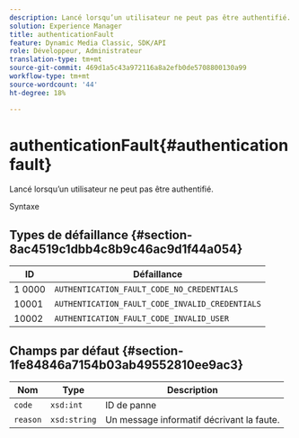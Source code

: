 ```yaml
---
description: Lancé lorsqu’un utilisateur ne peut pas être authentifié.
solution: Experience Manager
title: authenticationFault
feature: Dynamic Media Classic, SDK/API
role: Développeur, Administrateur
translation-type: tm+mt
source-git-commit: 469d1a5c43a972116a8a2efb0de5708800130a99
workflow-type: tm+mt
source-wordcount: '44'
ht-degree: 18%

---
```



# authenticationFault{#authenticationfault}

Lancé lorsqu’un utilisateur ne peut pas être authentifié.

Syntaxe

## Types de défaillance {#section-8ac4519c1dbb4c8b9c46ac9d1f44a054}

| ID | Défaillance |
|---|---|
| 1 0000 | `AUTHENTICATION_FAULT_CODE_NO_CREDENTIALS` |
| 10001 | `AUTHENTICATION_FAULT_CODE_INVALID_CREDENTIALS` |
| 10002 | `AUTHENTICATION_FAULT_CODE_INVALID_USER` |

## Champs par défaut {#section-1fe84846a7154b03ab49552810ee9ac3}

| Nom | Type | Description |
|---|---|---|
| `code` | `xsd:int` | ID de panne |
| `reason` | `xsd:string` | Un message informatif décrivant la faute. |
